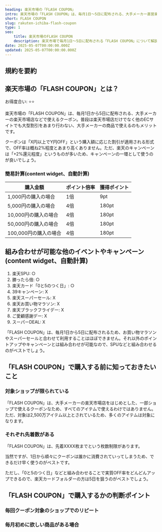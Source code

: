 ```yaml
---
heading: 楽天市場の「FLASH COUPON」
intro: 楽天市場の「FLASH COUPON」は、毎月1日〜5日に配布される、大手メーカー直営楽天ショップなどで使える割引クーポンが配布されるキャンペーンです。
short: FLASH COUPON
slug: rakuten-ichiba-flash-coupon
type: 1
seo:
    title: 楽天市場のFLASH COUPON
    description: 楽天市場で毎月1日〜5日に配布される「FLASH COUPON」について解説。特典内容やお得度合い、他のキャンペーンとの違いなど。
date: 2025-05-07T00:00:00.000Z
updated: 2025-05-07T00:00:00.000Z
---
```


## 規約を要約

## 楽天市場の「FLASH COUPON」とは？

お得度合い: ⭐️⭐️

楽天市場の「FLASH COUPON」は、毎月1日から5日に配布される、大手メーカーの楽天市場店などで使えるクーポン。普段は楽天市場店だけでなく他のECサイトでも大型割引をあまり行わない、大手メーカーの商品で使えるのもメリットです。

クーポンは「X円以上でY円OFF」という購入額に応じた割引が適用される形式で、OFF率は概ね2%程度とあまり高くありません。ただ、楽天のキャンペーンは「+2%還元程度」というものが多いため、キャンペーンの一環として使うのが良いでしょう。

### 簡易計算(content widget、自動計算)

|購入金額|ポイント倍率|獲得ポイント|
|---|---|---|
1,000円の購入の場合|1倍|9pt|
5,000円の購入の場合|4倍|180pt|
10,000円の購入の場合|4倍|180pt|
50,000円の購入の場合|4倍|180pt|
100,000円の購入の場合|4倍|180pt|

## 組み合わせが可能な他のイベントやキャンペーン(content widget、自動計算)

1. 楽天SPU: ○
1. 勝ったら倍: ○
2. 楽天カード「0と5のつく日」: ○
3. 39キャンペーン: X
4. 楽天スーパーセール: X
5. 楽天お買い物マラソン: X
6. 楽天ブラックフライデー: X
7. ご愛顧感謝デー: X
8. スーパーDEAL: X

「FLASH COUPON」は、毎月1日から5日に配布されるため、お買い物マラソンやスーパーセールと合わせて利用することはほぼできません。それ以外のポイントアップやキャンペーンとは組み合わせが可能なので、SPUなどと組み合わせるのがベストでしょう。

## 「FLASH COUPON」で購入する前に知っておきたいこと

### 対象ショップが限られている

「FLASH COUPON」は、大手メーカーの楽天市場店をはじめとした、一部ショップで使えるクーポンなため、すべてのアイテムで使えるわけではありません。ただ、対象は2,500万アイテム以上とされているため、多くのアイテムは対象になります。

### それぞれ先着数がある

「FLASH COUPON」は、先着XXXX枚までという枚数制限があります。

当然ですが、1日から順々にクーポンは誰かに消費されていってしまうため、できるだけ早く使うのがベストです。

ただし、「0と5のつく日」などと組み合わせることで実質OFF率をどんどんアップできるので、楽天カードフォルダーの方は5日を狙うのがベストでしょう。

## 「FLASH COUPON」で購入するかの判断ポイント

### 毎回クーポン対象のショップでのリピート

### 毎月初めに欲しい商品がある場合



